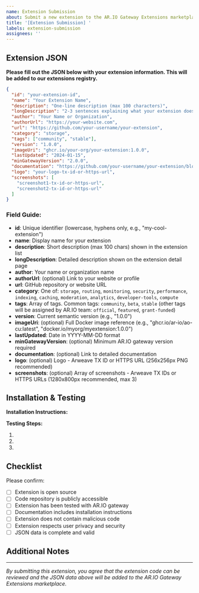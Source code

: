 ```yaml
---
name: Extension Submission
about: Submit a new extension to the AR.IO Gateway Extensions marketplace
title: '[Extension Submission] '
labels: extension-submission
assignees: ''
---
```


## Extension JSON

**Please fill out the JSON below with your extension information. This will be added to our extensions registry.**

```json
{
  "id": "your-extension-id",
  "name": "Your Extension Name",
  "description": "One-line description (max 100 characters)",
  "longDescription": "2-3 sentences explaining what your extension does, its key features, and benefits to gateway operators.",
  "author": "Your Name or Organization",
  "authorUrl": "https://your-website.com",
  "url": "https://github.com/your-username/your-extension",
  "category": "storage",
  "tags": ["community", "stable"],
  "version": "1.0.0",
  "imageUri": "ghcr.io/your-org/your-extension:1.0.0",
  "lastUpdated": "2024-01-15",
  "minGatewayVersion": "2.0.0",
  "documentation": "https://github.com/your-username/your-extension/blob/main/README.md",
  "logo": "your-logo-tx-id-or-https-url",
  "screenshots": [
    "screenshot1-tx-id-or-https-url",
    "screenshot2-tx-id-or-https-url"
  ]
}
```

### Field Guide:

- **id**: Unique identifier (lowercase, hyphens only, e.g., "my-cool-extension")
- **name**: Display name for your extension
- **description**: Short description (max 100 chars) shown in the extension list
- **longDescription**: Detailed description shown on the extension detail page
- **author**: Your name or organization name
- **authorUrl**: (optional) Link to your website or profile
- **url**: GitHub repository or website URL
- **category**: One of: `storage`, `routing`, `monitoring`, `security`, `performance`, `indexing`, `caching`, `moderation`, `analytics`, `developer-tools`, `compute`
- **tags**: Array of tags. Common tags: `community`, `beta`, `stable` (other tags will be assigned by AR.IO team: `official`, `featured`, `grant-funded`)
- **version**: Current semantic version (e.g., "1.0.0")
- **imageUri**: (optional) Full Docker image reference (e.g., "ghcr.io/ar-io/ao-cu:latest", "docker.io/myorg/myextension:1.0.0")
- **lastUpdated**: Date in YYYY-MM-DD format
- **minGatewayVersion**: (optional) Minimum AR.IO gateway version required
- **documentation**: (optional) Link to detailed documentation
- **logo**: (optional) Logo - Arweave TX ID or HTTPS URL (256x256px PNG recommended)
- **screenshots**: (optional) Array of screenshots - Arweave TX IDs or HTTPS URLs (1280x800px recommended, max 3)

## Installation & Testing

**Installation Instructions:**

<!-- Brief overview of how to install your extension -->

**Testing Steps:**

<!-- How can reviewers test your extension? -->

1.
2.
3.

## Checklist

Please confirm:

- [ ] Extension is open source
- [ ] Code repository is publicly accessible
- [ ] Extension has been tested with AR.IO gateway
- [ ] Documentation includes installation instructions
- [ ] Extension does not contain malicious code
- [ ] Extension respects user privacy and security
- [ ] JSON data is complete and valid

## Additional Notes

<!-- Any other information you'd like to share about your extension -->

---

_By submitting this extension, you agree that the extension code can be reviewed and the JSON data above will be added to the AR.IO Gateway Extensions marketplace._
